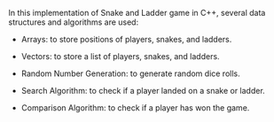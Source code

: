 In this implementation of Snake and Ladder game in C++, several data structures and algorithms are used:

- Arrays: to store positions of players, snakes, and ladders.

- Vectors: to store a list of players, snakes, and ladders.

- Random Number Generation: to generate random dice rolls.

- Search Algorithm: to check if a player landed on a snake or ladder.

- Comparison Algorithm: to check if a player has won the game.
